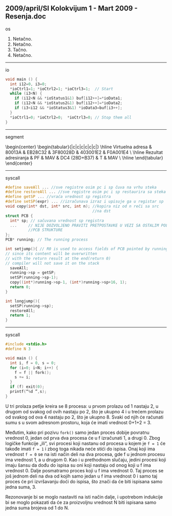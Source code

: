 2009/april/SI Kolokvijum 1 - Mart 2009 - Resenja.doc
--------------------------------------------------------------------------------
os

1. Netačno.
2. Netačno.
3. Tačno.
4. Netačno.

--------------------------------------------------------------------------------
io

```cpp
void main () {
  int i12=0, i3=0;
  *ioCtrl1=1; *ioCtrl2=1; *ioCtrl3=1;  // Start
  while (i3<N) {
    if (i12<N && *ioStatus1&1) buf[i12++]=*ioData1;
    if (i12<N && *ioStatus2&1) buf[i12++]=*ioData2;
    if (i3<i12 && *ioStatus3&1) *ioData3=buf[i3++];
  }
  *ioCtrl1=0; *ioCtrl2=0;  *ioCtrl3=0; // Stop them all
}
```
--------------------------------------------------------------------------------
segment

\begin{center}
\begin{tabular}{|c|c|c|c|c|c|}
\hline
Virtuelna adresa & 80013A & EB28C32 & 3F80028D & 403001E2 & F0A001E4 \\
\hline
Rezultat adresiranja & PF & MAV & DC4 (28D+B37) & T & MAV  \\
\hline
\end{tabular}
\end{center}

--------------------------------------------------------------------------------
syscall

```cpp
#define saveAll ... //sve registre osim pc i sp čuva na vrhu steka
#define restoreAll ... //sve registre osim pc i sp restaurira sa steka
#define getSP ... //vraća vrednost sp registra
#define setSP(expr) ... //izračunava izraz i upisuje ga u registar sp
void copy(int* dst, int* src, int n); //kopira niz od n reči sa src
                                      //na dst
struct PCB {
  int* sp; // sačuvana vrednost sp registra
  ...     // NIJE DOZVOLJENO PRAVITI PRETPOSTAVKE U VEZI SA OSTALIM POLJIMA
          //PCB STRUKTURE
};
PCB* running; // The running process

int setjump(){ // R0 is used to access fields of PCB pointed by running,
// since its content will be overwritten
// with the return result at the end(return 0)
// compiler will not save it on the stack
  saveAll;
  running->sp = getSP;
  setSP(running->sp-1);
  copy((int*)running->sp-1, (int*)running->sp+16, 1);
  return 0;
}

int longjump(){
  setSP(running->sp);
  restoreAll;
  return 1;
}

```

--------------------------------------------------------------------------------
syscall

```cpp
#include <stdio.h>
#define N 3

void main () {
  int i, f = 0, s = 0;
  for (i=0; i<N; i++) {
    f = f || fork();
    s += i;
  }
  if (f) exit(0);
  printf(“%d ”,s);
}
```

U tri prolaza petlje kreira se 8 procesa: u prvom prolazu od 1 nastaju 2, u drugom od
svakog od ovih nastaju po 2, što je ukupno 4 i u trećem prolazu od svakog od ova 4 nastaju po
2, što je ukupno 8. Svaki od njih će računati sumu s u svom adresnom prostoru, koja će imati
vrednost 0+1+2 = 3.

Međutim, kako pri pozivu `fork()` samo jedan proces dobije povratnu vrednost 0,
jedan od prva dva procesa će u f izračunati 1, a drugi 0. Zbog logičke funkcije „ili“, svi
procesi koji nastanu od procesa u kojem je `f = 1` će takođe imati `f = 1` i zbog toga nikada neće
stići do ispisa. Onaj koji ima vrednost `f = 0` se na isti način deli na dva procesa, gde f u
jednom procesu ima vrednost 1, a u drugom 0. Kao i u prethodnom slučaju, jedini procesi koji
imaju šansu da dođu do ispisa su oni koji nastaju od onog koji u f ima vrednost 0. Dalje
posmatramo proces koji u f ima vrednost 0. Taj proces se još jednom deli na dva od kojih
samo jedan u f ima vrednost 0 i samo taj proces će pri izvršavanju doći do ispisa, što znači da
će biti ispisana samo jedna suma, 3.

Rezonovanje bi se moglo nastaviti na isti način dalje, i upotrebom indukcije bi se
moglo pokazati da će za proizvoljnu vrednost N biti ispisana samo jedna suma brojeva od 1
do N.
